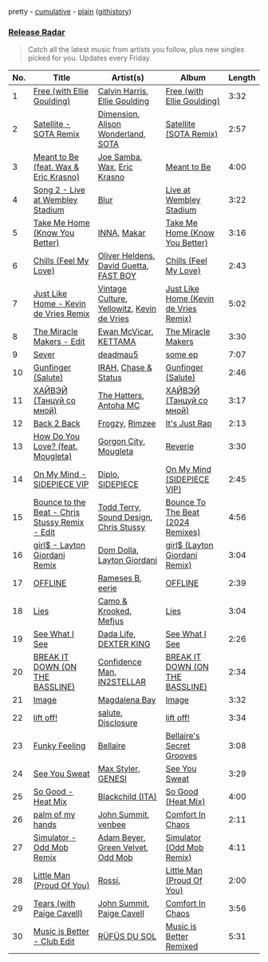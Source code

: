 pretty - [cumulative](/playlists/cumulative/Release%20Radar.md) - [plain](/playlists/plain/37i9dQZEVXbsudmxBFKW7G) ([githistory](https://github.githistory.xyz/vitokorn/spotify-playlist-archive/blob/master/playlists/plain/37i9dQZEVXbsudmxBFKW7G))
### [Release Radar](https://open.spotify.com/playlist/37i9dQZEVXbsudmxBFKW7G)

> Catch all the latest music from artists you follow, plus new singles picked for you. Updates every Friday.

| No. | Title | Artist(s) | Album | Length |
|---|---|---|---|---|
| 1 | [Free (with Ellie Goulding)](https://open.spotify.com/track/3NxB1jubUWY6zit9rOk8ZC) | [Calvin Harris](https://open.spotify.com/artist/7CajNmpbOovFoOoasH2HaY), [Ellie Goulding](https://open.spotify.com/artist/0X2BH1fck6amBIoJhDVmmJ) | [Free (with Ellie Goulding)](https://open.spotify.com/album/6guctDCaYE7AhYqtX6RxNE) | 3:32 |
| 2 | [Satellite - SOTA Remix](https://open.spotify.com/track/1whhLeg6WV3LiQne0adJW4) | [Dimension](https://open.spotify.com/artist/1QMgre3BHX161ZHtWMUu6S), [Alison Wonderland](https://open.spotify.com/artist/11gWrKZMBsGQWmobv3oNfW), [SOTA](https://open.spotify.com/artist/78UYwUXnotbqcp2NTxjujP) | [Satellite (SOTA Remix)](https://open.spotify.com/album/3PHykqDZ7hobh7byOyh0HZ) | 2:57 |
| 3 | [Meant to Be (feat. Wax & Eric Krasno)](https://open.spotify.com/track/10b4GRCiXIOjEk0yTytCkR) | [Joe Samba](https://open.spotify.com/artist/4edOA7e3jDgmddqyrb93DJ), [Wax](https://open.spotify.com/artist/36kzCQhGfJzrLuZzrHweNV), [Eric Krasno](https://open.spotify.com/artist/6tQIsqw6DrDfdoPwOrOD6k) | [Meant to Be](https://open.spotify.com/album/5KJJZvlrr5hPughyJ5JQrs) | 4:00 |
| 4 | [Song 2 - Live at Wembley Stadium](https://open.spotify.com/track/74cH9EU5PXiFe8xtCH83i5) | [Blur](https://open.spotify.com/artist/7MhMgCo0Bl0Kukl93PZbYS) | [Live at Wembley Stadium](https://open.spotify.com/album/7LS7XxLc7OpzjFe3KMGvOO) | 3:22 |
| 5 | [Take Me Home (Know You Better)](https://open.spotify.com/track/6Gcb0LONMcyrO8twzNKMIn) | [INNA](https://open.spotify.com/artist/2w9zwq3AktTeYYMuhMjju8), [Makar](https://open.spotify.com/artist/4PUr4W5mWlzMkyVpSiX2ZN) | [Take Me Home (Know You Better)](https://open.spotify.com/album/363v2PPYQHcAi35T5Cq0sQ) | 3:16 |
| 6 | [Chills (Feel My Love)](https://open.spotify.com/track/0jjE8w7Rtu3NCImWhKKX8x) | [Oliver Heldens](https://open.spotify.com/artist/5nki7yRhxgM509M5ADlN1p), [David Guetta](https://open.spotify.com/artist/1Cs0zKBU1kc0i8ypK3B9ai), [FAST BOY](https://open.spotify.com/artist/56Qz2XwGj7FxnNKrfkWjnb) | [Chills (Feel My Love)](https://open.spotify.com/album/5D3qYKt4IFBEQENqzzlh1Y) | 2:43 |
| 7 | [Just Like Home - Kevin de Vries Remix](https://open.spotify.com/track/6UckF71HWN5rxwB3y7LHrd) | [Vintage Culture](https://open.spotify.com/artist/28uJnu5EsrGml2tBd7y8ts), [Yellowitz](https://open.spotify.com/artist/3VnY2LVBNIFS6Xx8YUd2JQ), [Kevin de Vries](https://open.spotify.com/artist/11aPF3sc8lDWNqPVInm4Zx) | [Just Like Home (Kevin de Vries Remix)](https://open.spotify.com/album/13YJVBkMGH2lfiBvKJabWr) | 5:02 |
| 8 | [The Miracle Makers - Edit](https://open.spotify.com/track/0sqnuQkjkWjHjC5j7bgPo1) | [Ewan McVicar](https://open.spotify.com/artist/4d2NUjh9ZrzG1ZZdhpSDKH), [KETTAMA](https://open.spotify.com/artist/3an9rnsXKPCAMlZgH4A0n4) | [The Miracle Makers](https://open.spotify.com/album/7mxcvlWBDWs4FMegp1CP44) | 3:30 |
| 9 | [Sever](https://open.spotify.com/track/3sXl6kTbIhhPZ3mrho4woG) | [deadmau5](https://open.spotify.com/artist/2CIMQHirSU0MQqyYHq0eOx) | [some ep](https://open.spotify.com/album/5OPRF4o1pypBIdGbKtAbCN) | 7:07 |
| 10 | [Gunfinger (Salute)](https://open.spotify.com/track/30aEleGsSvwoORcXA4mKgT) | [IRAH](https://open.spotify.com/artist/17fY0VRyqRgmqI3dHlE1UU), [Chase & Status](https://open.spotify.com/artist/3jNkaOXasoc7RsxdchvEVq) | [Gunfinger (Salute)](https://open.spotify.com/album/1T0ZCkKD1tLyZ35AHnIL58) | 2:46 |
| 11 | [ХАЙВЭЙ (Танцуй со мной)](https://open.spotify.com/track/5xcOOBRqtMeiMYZIvHSaIx) | [The Hatters](https://open.spotify.com/artist/7JuLr3YC53QjWBcw2el44G), [Antoha MC](https://open.spotify.com/artist/6OqmKFaRcw0f23m5PQ9CrL) | [ХАЙВЭЙ (Танцуй со мной)](https://open.spotify.com/album/1mP5nMJITGGr71TGxkSRCF) | 3:17 |
| 12 | [Back 2 Back](https://open.spotify.com/track/2aeYlm5pTveLhauP825AAD) | [Frogzy](https://open.spotify.com/artist/1uyiC64t7tyR7cC3rIAFeY), [Rimzee](https://open.spotify.com/artist/65QlWmtWjcK3CPBung0ATT) | [It's Just Rap](https://open.spotify.com/album/341MzSmMujwTwIkYwPNX5j) | 2:13 |
| 13 | [How Do You Love? (feat. Mougleta)](https://open.spotify.com/track/2C6js1uZ2MOTOuWoK30re8) | [Gorgon City](https://open.spotify.com/artist/4VNQWV2y1E97Eqo2D5UTjx), [Mougleta](https://open.spotify.com/artist/4gmndqcVVyxmzgOunTiuAD) | [Reverie](https://open.spotify.com/album/5GCjSTO49p9xx0I223rXo6) | 3:30 |
| 14 | [On My Mind - SIDEPIECE VIP](https://open.spotify.com/track/4OEblYivg2Nne6wHUVmWkD) | [Diplo](https://open.spotify.com/artist/5fMUXHkw8R8eOP2RNVYEZX), [SIDEPIECE](https://open.spotify.com/artist/5czbzNZZfWpyFgZyfT3Mkk) | [On My Mind (SIDEPIECE VIP)](https://open.spotify.com/album/1BVoXeuFXEd0Huv1E6T8Yw) | 2:45 |
| 15 | [Bounce to the Beat - Chris Stussy Remix - Edit](https://open.spotify.com/track/2TaePDvV47Eaju3cSi5TFz) | [Todd Terry](https://open.spotify.com/artist/3dE92yGWcrboP1kC5SWyqu), [Sound Design](https://open.spotify.com/artist/5vcGzbf0bkGkhGhI1E72WU), [Chris Stussy](https://open.spotify.com/artist/3BxjasMelf9pKaE4f7Y0So) | [Bounce To The Beat (2024 Remixes)](https://open.spotify.com/album/5HNjbuvkzxGAUKuBj1XtFx) | 4:56 |
| 16 | [girl$ - Layton Giordani Remix](https://open.spotify.com/track/3ZzafniLjEBqRM7GeyRcvz) | [Dom Dolla](https://open.spotify.com/artist/205i7E8fNVfojowcQSfK9m), [Layton Giordani](https://open.spotify.com/artist/7mC3RkNNTV6p2j9w4F8Ip4) | [girl$ (Layton Giordani Remix)](https://open.spotify.com/album/2vcisyP9y8jUFqI7W6x7BN) | 3:04 |
| 17 | [OFFLINE](https://open.spotify.com/track/1OJCShDuK5Nt65EvtzOKER) | [Rameses B](https://open.spotify.com/artist/06EfEcjc0vdvI6VNL0soIO), [eerie](https://open.spotify.com/artist/34Ms8SDF1EGvcSULOKjgaV) | [OFFLINE](https://open.spotify.com/album/35HuahdvG1p9pFHllhSAAX) | 2:39 |
| 18 | [Lies](https://open.spotify.com/track/0cNL4jWf1723O9XI14KBus) | [Camo & Krooked](https://open.spotify.com/artist/2N8IPNZTiNo3nj4mreOlHU), [Mefjus](https://open.spotify.com/artist/54qqaSH6byJIb8eFWxe3Pj) | [Lies](https://open.spotify.com/album/2T8U5mFu64bzFqi4rkTbqs) | 3:04 |
| 19 | [See What I See](https://open.spotify.com/track/2J7Gdy5GzfdbPoHvpl3qfB) | [Dada Life](https://open.spotify.com/artist/00sAT5YX8W3xNd1EuqyHw9), [DEXTER KING](https://open.spotify.com/artist/1cTcLDR0Y5LuXv7VlOQKmO) | [See What I See](https://open.spotify.com/album/2GEx2Zurd4rpelQlu0iCH7) | 2:26 |
| 20 | [BREAK IT DOWN (ON THE BASSLINE)](https://open.spotify.com/track/1poGDt4f2MB2q9m1lsBwAB) | [Confidence Man](https://open.spotify.com/artist/0RwXnFrEoI8tltFvYpJgP6), [IN2STELLAR](https://open.spotify.com/artist/6JDTszsnsJ44yCRBnISbVq) | [BREAK IT DOWN (ON THE BASSLINE)](https://open.spotify.com/album/35HrIn0UbaHzkoLNMusEo1) | 2:34 |
| 21 | [Image](https://open.spotify.com/track/5LIUI808j8M8bXQd0kRxnp) | [Magdalena Bay](https://open.spotify.com/artist/1oPRcJUkloHaRLYx0olBLJ) | [Image](https://open.spotify.com/album/7JnlRfxpLRDdeYOPuNcklD) | 3:32 |
| 22 | [lift off!](https://open.spotify.com/track/1lsuQNbQXg0smdcAaRpmja) | [salute](https://open.spotify.com/artist/1np8xozf7ATJZDi9JX8Dx5), [Disclosure](https://open.spotify.com/artist/6nS5roXSAGhTGr34W6n7Et) | [lift off!](https://open.spotify.com/album/5PCGG2ken65WpPN06uqa08) | 3:34 |
| 23 | [Funky Feeling](https://open.spotify.com/track/2QDtpKCNubtfl1QstTfFYH) | [Bellaire](https://open.spotify.com/artist/6yeeXqk3RxV7l5DxmlXMnw) | [Bellaire's Secret Grooves](https://open.spotify.com/album/4sX5nX1VInXSBYf7J7rf0n) | 3:08 |
| 24 | [See You Sweat](https://open.spotify.com/track/0sC4CNFI8FdKJUDuYPdDiw) | [Max Styler](https://open.spotify.com/artist/3NKKngINK1tP6BFy0WOyWk), [GENESI](https://open.spotify.com/artist/4OG9hOPsfAEziKvOJj2SG7) | [See You Sweat](https://open.spotify.com/album/4AUlxBbuEVzK645RFnaD4i) | 3:29 |
| 25 | [So Good - Heat Mix](https://open.spotify.com/track/4oH7tOwRwU03GweO0gBoP5) | [Blackchild (ITA)](https://open.spotify.com/artist/0UVthdD1eqqsoNLX9ek4Xb) | [So Good (Heat Mix)](https://open.spotify.com/album/1ge1VryWt3hDBd1kroI1NW) | 4:00 |
| 26 | [palm of my hands](https://open.spotify.com/track/6y5HLopYu7Uu0hYwVBj4T6) | [John Summit](https://open.spotify.com/artist/7kNqXtgeIwFtelmRjWv205), [venbee](https://open.spotify.com/artist/4UWWa5dKgTLAx8mv6Ju6X1) | [Comfort In Chaos](https://open.spotify.com/album/2pHm3ZP2R3phzCYi7ilGN2) | 2:11 |
| 27 | [Simulator - Odd Mob Remix](https://open.spotify.com/track/4qD0XHt0mCIoWxpCqTR08y) | [Adam Beyer](https://open.spotify.com/artist/1btv9qmIpbp7q1ixCYNdHu), [Green Velvet](https://open.spotify.com/artist/3ABaec4jjl95VqmG1iD4k2), [Odd Mob](https://open.spotify.com/artist/4qLwtWhlhyAoQ4S9mSrDW9) | [Simulator (Odd Mob Remix)](https://open.spotify.com/album/1mdBato0ZhSOdtfY9FlNkZ) | 4:11 |
| 28 | [Little Man (Proud Of You)](https://open.spotify.com/track/7f3S9OhJPB9IrQgn4JXx3O) | [Rossi.](https://open.spotify.com/artist/7itMGcVGRKS43LcTQvJitf) | [Little Man (Proud Of You)](https://open.spotify.com/album/4B9MXp0goo3b3n2p3VeGUU) | 2:00 |
| 29 | [Tears (with Paige Cavell)](https://open.spotify.com/track/2NKwz3gyK8da44pR2ZbiM1) | [John Summit](https://open.spotify.com/artist/7kNqXtgeIwFtelmRjWv205), [Paige Cavell](https://open.spotify.com/artist/6K3xqGQiS7BLYG6llkAF24) | [Comfort In Chaos](https://open.spotify.com/album/2pHm3ZP2R3phzCYi7ilGN2) | 3:56 |
| 30 | [Music is Better - Club Edit](https://open.spotify.com/track/4WcKObBMMzp7qBZWzcQR2Z) | [RÜFÜS DU SOL](https://open.spotify.com/artist/5Pb27ujIyYb33zBqVysBkj) | [Music is Better Remixed](https://open.spotify.com/album/5PByHLgKAHvZLLOacUUZU9) | 5:31 |